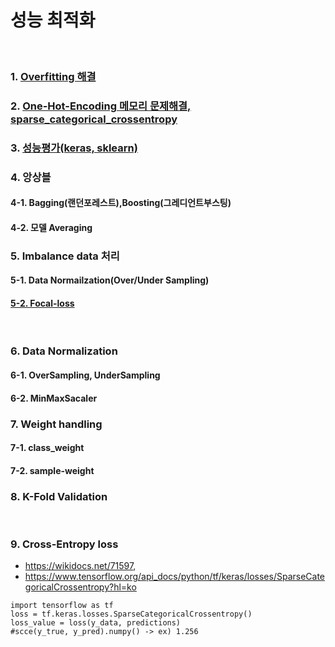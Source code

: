 # 성능 최적화

<br>

### 1. [Overfitting 해결](https://github.com/jukyellow/artificial-intelligence-study/blob/master/08_%EC%84%B1%EB%8A%A5%EC%B5%9C%EC%A0%81%ED%99%94/01_overfitting_%EA%B0%9C%EC%84%A0.md)

### 2. [One-Hot-Encoding 메모리 문제해결, sparse_categorical_crossentropy](https://github.com/jukyellow/artificial-intelligence-study/blob/master/08_%EC%84%B1%EB%8A%A5%EC%B5%9C%EC%A0%81%ED%99%94/02_sparse_categorical_crossentropy.md)  

### 3. [성능평가(keras, sklearn)](https://github.com/jukyellow/artificial-intelligence-study/blob/master/08_%EC%84%B1%EB%8A%A5%EC%B5%9C%EC%A0%81%ED%99%94/03_keras_metrics_performance_eval_ver2_0_20200619.ipynb)

### 4. 앙상블

#### 4-1. Bagging(랜던포레스트),Boosting(그레디언트부스팅)

#### 4-2. 모델 Averaging

### 5. Imbalance data 처리
#### 5-1. Data Normailzation(Over/Under Sampling)
#### [5-2. Focal-loss](https://github.com/jukyellow/artificial-intelligence-study/blob/master/08_%EC%84%B1%EB%8A%A5%EC%B5%9C%EC%A0%81%ED%99%94/05_2_keras_focal_loss_test_20200709.ipynb)
<br>

### 6. Data Normalization  
#### 6-1. OverSampling, UnderSampling  
#### 6-2. MinMaxSacaler  

### 7. Weight handling
#### 7-1. class_weight  
#### 7-2. sample-weight

### 8. K-Fold Validation
<br>

### 9. Cross-Entropy loss  
- https://wikidocs.net/71597, 
- https://www.tensorflow.org/api_docs/python/tf/keras/losses/SparseCategoricalCrossentropy?hl=ko
```
import tensorflow as tf
loss = tf.keras.losses.SparseCategoricalCrossentropy()
loss_value = loss(y_data, predictions)
#scce(y_true, y_pred).numpy() -> ex) 1.256
```
